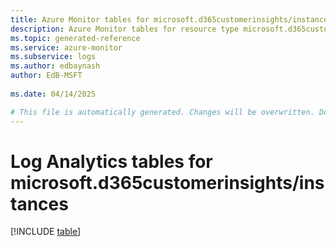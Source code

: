 ```yaml
---
title: Azure Monitor tables for microsoft.d365customerinsights/instances
description: Azure Monitor tables for resource type microsoft.d365customerinsights/instances
ms.topic: generated-reference
ms.service: azure-monitor
ms.subservice: logs
ms.author: edbaynash
author: EdB-MSFT
   
ms.date: 04/14/2025

# This file is automatically generated. Changes will be overwritten. Do not change this file directly.
---
```


# Log Analytics tables for microsoft.d365customerinsights/instances  

[!INCLUDE [table](~/reusable-content/ce-skilling/azure/includes/azure-monitor/reference/tables/microsoft-d365customerinsights_instances-include.md)]

